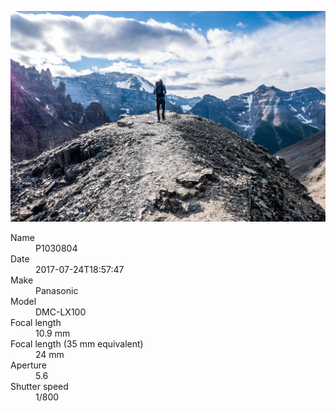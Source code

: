 [![P1030804](/photos/hd/P1030804.jpg)](/photos/full/P1030804.jpg?raw=true)

<dl>
  <dt>Name</dt>
  <dd>P1030804</dd>
  <dt>Date</dt>
  <dd>2017-07-24T18:57:47</dd>
  <dt>Make</dt>
  <dd>Panasonic</dd>
  <dt>Model</dt>
  <dd>DMC-LX100</dd>
  <dt>Focal length</dt>
  <dd>10.9 mm</dd>
  <dt>Focal length (35 mm equivalent)</dt>
  <dd>24 mm</dd>
  <dt>Aperture</dt>
  <dd>5.6</dd>
  <dt>Shutter speed</dt>
  <dd>1/800</dd>
</dl>
